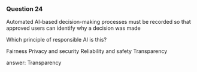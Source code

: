 ### Question 24

Automated AI-based decision-making processes must be recorded so that approved users can identify why a decision was made

Which principle of responsible AI is this?

Fairness
Privacy and security
Reliability and safety
Transparency

answer: Transparency

